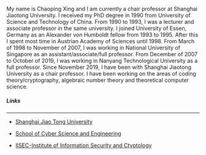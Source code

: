 My name is Chaoping Xing and I am currently a chair professor at Shanghai Jiaotong University.
I received my PhD degree in 1990 from University of Science and Technology of China. From
1990 to 1993, I was a lecturer and associate professor in the same university. I joined University of
Essen, Germany as an Alexander von Humboldt fellow from 1993 to 1995. After this I spent most
time in Austrian Academy of Sciences until 1998. From March of 1998 to November of 2007,
I was working in National University of Singapore as an assistant/associate/full professor. From
December of 2007 to October of 2019, I was working in Nanyang Technological University as a
full professor. Since November 2019, I have been with Shanghai Jiaotong University as a chair
professor. I have been working on the areas of coding theory/cryptography, algebraic number
theory and theoretical computer science.

##### **Links**

---

- [Shanghai Jiao Tong University](https://www.sjtu.edu.cn/)

- [School of Cyber Science and Engineering](https://infosec.sjtu.edu.cn/)

- [IISEC-Institute of Information Security and Ctyptology](https://iisec.sjtu.edu.cn/)